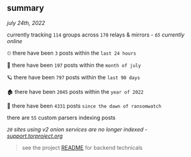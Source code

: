 
## summary
_july 24th, 2022_

currently tracking `114` groups across `170` relays & mirrors - _`65` currently online_

⏲ there have been `3` posts within the `last 24 hours`

🦈 there have been `197` posts within the `month of july`

🪐 there have been `797` posts within the `last 90 days`

🏚 there have been `2045` posts within the `year of 2022`

🦕 there have been `4331` posts `since the dawn of ransomwatch`

there are `55` custom parsers indexing posts

_`20` sites using v2 onion services are no longer indexed - [support.torproject.org](https://support.torproject.org/onionservices/v2-deprecation/)_

> see the project [README](https://github.com/joshhighet/ransomwatch#ransomwatch--) for backend technicals
